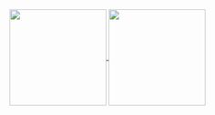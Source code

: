
<a href="https://github.com/bilgesucakir">
  <img align="center" src="https://github-readme-stats.vercel.app/api?username=bilgesucakir&show_icons=true&theme=transparent" height="170px" />
</a>
<a href="https://github.com/bilgesucakir">
  <img align="center" src="https://github-readme-stats.vercel.app/api/top-langs/?username=bilgesucakir&hide_progress=false&layout=compact&theme=transparent" height="170px" />
</a>
<br><br>

<!--<p align="left"> <img src="https://komarev.com/ghpvc/?username=bilgesucakir&label=Profile%20views&color=000000&style=flat" alt="bilgesucakir" /> </p>-->
